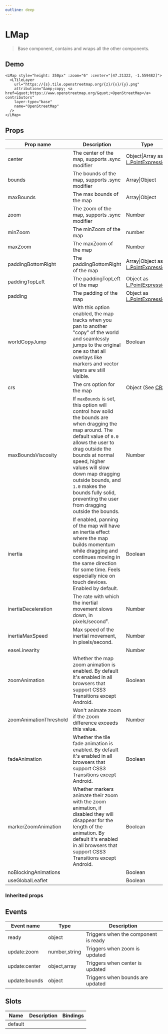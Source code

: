```yaml
---
outline: deep
---
```


# LMap

> Base component, contains and wraps all the other components.

## Demo

<script setup>
import L from "leaflet";
import "leaflet/dist/leaflet.css";
import { LMap, LTileLayer } from "@vue-leaflet/vue-leaflet";
</script>

<LMap style="height: 350px" :zoom="6" :center="[47.21322, -1.559482]">
  <LTileLayer
    url="https://{s}.tile.openstreetmap.org/{z}/{x}/{y}.png"
    attribution="&amp;copy; <a href=&quot;https://www.openstreetmap.org/&quot;>OpenStreetMap</a> contributors"
    layer-type="base"
    name="OpenStreetMap"
  />
</LMap>

```vue
<LMap style="height: 350px" :zoom="6" :center="[47.21322, -1.559482]">
  <LTileLayer
    url="https://{s}.tile.openstreetmap.org/{z}/{x}/{y}.png"
    attribution="&amp;copy; <a href=&quot;https://www.openstreetmap.org/&quot;>OpenStreetMap</a> contributors"
    layer-type="base"
    name="OpenStreetMap"
  />
</LMap>
```

## Props

| Prop name              | Description                                                                                                                                                                                                                                                                                                                                           | Type                                                                             | Required | Default      |
| ---------------------- | ----------------------------------------------------------------------------------------------------------------------------------------------------------------------------------------------------------------------------------------------------------------------------------------------------------------------------------------------------- | -------------------------------------------------------------------------------- | -------- | ------------ |
| center                 | The center of the map, supports .sync modifier                                                                                                                                                                                                                                                                                                        | Object\|Array as [L.PointExpression](https://leafletjs.com/reference.html#point) | -        | [0, 0]       |
| bounds                 | The bounds of the map, supports .sync modifier                                                                                                                                                                                                                                                                                                        | Array\|Object                                                                    | -        | null         |
| maxBounds              | The max bounds of the map                                                                                                                                                                                                                                                                                                                             | Array\|Object                                                                    | -        | null         |
| zoom                   | The zoom of the map, supports .sync modifier                                                                                                                                                                                                                                                                                                          | Number                                                                           | -        | 0            |
| minZoom                | The minZoom of the map                                                                                                                                                                                                                                                                                                                                | number                                                                           | -        | null         |
| maxZoom                | The maxZoom of the map                                                                                                                                                                                                                                                                                                                                | Number                                                                           | -        | null         |
| paddingBottomRight     | The paddingBottomRight of the map                                                                                                                                                                                                                                                                                                                     | Array\|Object as [L.PointExpression](https://leafletjs.com/reference.html#point) | -        | null         |
| paddingTopLeft         | The paddingTopLeft of the map                                                                                                                                                                                                                                                                                                                         | Object as [L.PointExpression](https://leafletjs.com/reference.html#point)        | -        | null         |
| padding                | The padding of the map                                                                                                                                                                                                                                                                                                                                | Object as [L.PointExpression](https://leafletjs.com/reference.html#point)        | -        | null         |
| worldCopyJump          | With this option enabled, the map tracks when you pan to another "copy" of the world and seamlessly jumps to the original one so that all overlays like markers and vector layers are still visible.                                                                                                                                                  | Boolean                                                                          | -        | false        |
| crs                    | The crs option for the map                                                                                                                                                                                                                                                                                                                            | Object (See [CRS](https://leafletjs.com/reference.html#map-crs))                 | -        | CRS.EPSG3857 |
| maxBoundsViscosity     | If `maxBounds` is set, this option will control how solid the bounds are when dragging the map around. The default value of `0.0` allows the user to drag outside the bounds at normal speed, higher values will slow down map dragging outside bounds, and `1.0` makes the bounds fully solid, preventing the user from dragging outside the bounds. | Number                                                                           | -        | 0.0          |
| inertia                | If enabled, panning of the map will have an inertia effect where the map builds momentum while dragging and continues moving in the same direction for some time. Feels especially nice on touch devices. Enabled by default.                                                                                                                         | Boolean                                                                          | -        | true         |
| inertiaDeceleration    | The rate with which the inertial movement slows down, in pixels/second².                                                                                                                                                                                                                                                                              | Number                                                                           | -        | 3000         |
| inertiaMaxSpeed        | Max speed of the inertial movement, in pixels/second.                                                                                                                                                                                                                                                                                                 | Number                                                                           | -        | Infinity     |
| easeLinearity          |                                                                                                                                                                                                                                                                                                                                                       | Number                                                                           | -        | 0.2          |
| zoomAnimation          | Whether the map zoom animation is enabled. By default it's enabled in all browsers that support CSS3 Transitions except Android.                                                                                                                                                                                                                      | Boolean                                                                          | -        | true         |
| zoomAnimationThreshold | Won't animate zoom if the zoom difference exceeds this value.                                                                                                                                                                                                                                                                                         | Number                                                                           | -        | 4            |
| fadeAnimation          | Whether the tile fade animation is enabled. By default it's enabled in all browsers that support CSS3 Transitions except Android.                                                                                                                                                                                                                     | Boolean                                                                          | -        | true         |
| markerZoomAnimation    | Whether markers animate their zoom with the zoom animation, if disabled they will disappear for the length of the animation. By default it's enabled in all browsers that support CSS3 Transitions except Android.                                                                                                                                    | Boolean                                                                          | -        | true         |
| noBlockingAnimations   |                                                                                                                                                                                                                                                                                                                                                       | Boolean                                                                          | -        | false        |
| useGlobalLeaflet       |                                                                                                                                                                                                                                                                                                                                                       | Boolean                                                                          | -        | true         |

### Inherited props

<!--@include: ./props/component-props.md-->

## Events

| Event name    | Type          | Description                          |
| ------------- | ------------- | ------------------------------------ |
| ready         | object        | Triggers when the component is ready |
| update:zoom   | number,string | Triggers when zoom is updated        |
| update:center | object,array  | Triggers when center is updated      |
| update:bounds | object        | Triggers when bounds are updated     |

## Slots

| Name    | Description | Bindings |
| ------- | ----------- | -------- |
| default |             |          |
